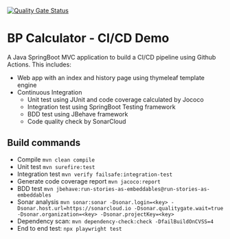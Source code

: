 [![Quality Gate Status](https://sonarcloud.io/api/project_badges/measure?project=hypheni_spring-bpcalc&metric=alert_status)](https://sonarcloud.io/summary/new_code?id=hypheni_spring-bpcalc)

# BP Calculator - CI/CD Demo
A Java SpringBoot MVC application to build a CI/CD pipeline using Github Actions. This includes:

- Web app with an index and history page using thymeleaf template engine
- Continuous Integration
    - Unit test using JUnit and code coverage calculated by Jococo
    - Integration test using SpringBoot Testing framework
    - BDD test using JBehave framework
    - Code quality check by SonarCloud

## Build commands
- Compile `mvn clean compile`
- Unit test `mvn surefire:test`
- Integration test `mvn verify failsafe:integration-test`
- Generate code coverage report `mvn jacoco:report`
- BDD test `mvn jbehave:run-stories-as-embeddables@run-stories-as-embeddables`
- Sonar analysis `mvn sonar:sonar -Dsonar.login=<key> -Dsonar.host.url=https://sonarcloud.io -Dsonar.qualitygate.wait=true -Dsonar.organization=<key> -Dsonar.projectKey=<key>`
- Dependency scan: `mvn dependency-check:check -DfailBuildOnCVSS=4`
- End to end test: `npx playwright test`
